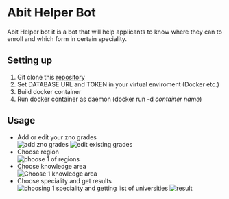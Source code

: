 # Abit Helper Bot
Abit Helper bot it is a bot that will help applicants to know where they can to enroll and which form in certain speciality.

## Setting up
1. Git clone this [repository](https://github.com/tg-bot-vstup/application.git)
2. Set DATABASE URL and TOKEN in your virtual enviroment (Docker etc.)
3. Build docker container
4. Run docker container as daemon (docker run -d *container name*)

## Usage
- Add or edit your zno grades <br> ![add zno grades](https://i.imgur.com/qvhAwgg.png) ![edit existing grades](https://i.imgur.com/z45rxg3.png)
- Choose region <br> ![choose 1 of regions](https://i.imgur.com/4tqeg85.png)
- Choose knowledge area <br> ![Choose 1 knowledge area](https://i.imgur.com/JAXtUY4.png)
- Choose speciality and get results <br> ![choosing 1 speciality and getting list of universities](https://i.imgur.com/2UP5I7J.png) ![result](https://i.imgur.com/SzW1bNp.png)

